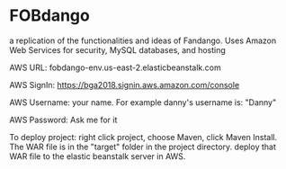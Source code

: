 # FOBdango
a replication of the functionalities and ideas of Fandango. Uses Amazon Web Services for security, MySQL databases, and hosting

  
AWS URL: fobdango-env.us-east-2.elasticbeanstalk.com 


AWS SignIn: https://bga2018.signin.aws.amazon.com/console


AWS Username: your name. For example danny's username is: "Danny"


AWS Password: Ask me for it


To deploy project: right click project, choose Maven, click Maven Install. The WAR file is in the "target" folder in the project directory. 
                  deploy that WAR file to the elastic beanstalk server in AWS.
